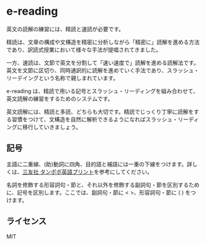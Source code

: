 # e-reading

英文の読解の練習には、精読と速読が必要です。

精読は、文章の構成や文構造を精密に分析しながら「精密に」読解を進める方法であり、訳読式授業において様々な手法が提唱されてきました。

一方、速読は、文節で英文を分割して「速い速度で」読解を進める読解法です。英文を文節に区切り、同時通訳的に読解を進めていく手法であり、スラッシュ・リーデイングという名称で親しまれています。

e-reading は、精読で用いる記号とスラッシュ・リーディングを組み合わせて、英文読解の練習をするためのシステムです。

英文読解には、精読と多読、どちらも大切です。精読でじっくり丁寧に読解をする習慣をつけて、文構造を自然に解析できるようになればスラッシュ・リーディングに移行していきましょう。


## 記号

主語に二重線、(助)動詞に四角、目的語と補語には一重の下線をつけます。詳しくは、[三友社 タンポポ英語プリント](http://sanyusha-shuppan.com/forteacher/referencebook/juniorhighschool/)を参考にしてください。

名詞を修飾する形容詞句・節と、それ以外を修飾する副詞句・節を区別するために、記号を区別します。ここでは、副詞句・節に <  >、形容詞句・節に (   ) をつけます。

## ライセンス

MIT